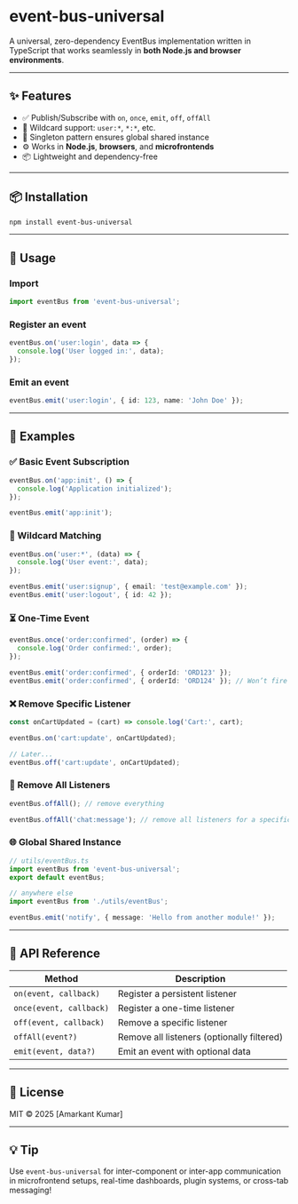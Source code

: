 # event-bus-universal

A universal, zero-dependency EventBus implementation written in TypeScript that works seamlessly in **both Node.js and browser environments**.

---

## ✨ Features

- ✅ Publish/Subscribe with `on`, `once`, `emit`, `off`, `offAll`
- 🔁 Wildcard support: `user:*`, `*:*`, etc.
- 🧠 Singleton pattern ensures global shared instance
- ⚙️ Works in **Node.js**, **browsers**, and **microfrontends**
- 📦 Lightweight and dependency-free

---

## 📦 Installation

```bash
npm install event-bus-universal
````

---

## 🧪 Usage

### Import

```ts
import eventBus from 'event-bus-universal';
```

### Register an event

```ts
eventBus.on('user:login', data => {
  console.log('User logged in:', data);
});
```

### Emit an event

```ts
eventBus.emit('user:login', { id: 123, name: 'John Doe' });
```

---

## 📁 Examples

### ✅ Basic Event Subscription

```ts
eventBus.on('app:init', () => {
  console.log('Application initialized');
});

eventBus.emit('app:init');
```

### 🔂 Wildcard Matching

```ts
eventBus.on('user:*', (data) => {
  console.log('User event:', data);
});

eventBus.emit('user:signup', { email: 'test@example.com' });
eventBus.emit('user:logout', { id: 42 });
```

### ⏳ One-Time Event

```ts
eventBus.once('order:confirmed', (order) => {
  console.log('Order confirmed:', order);
});

eventBus.emit('order:confirmed', { orderId: 'ORD123' });
eventBus.emit('order:confirmed', { orderId: 'ORD124' }); // Won’t fire
```

### ❌ Remove Specific Listener

```ts
const onCartUpdated = (cart) => console.log('Cart:', cart);

eventBus.on('cart:update', onCartUpdated);

// Later...
eventBus.off('cart:update', onCartUpdated);
```

### 🧹 Remove All Listeners

```ts
eventBus.offAll(); // remove everything

eventBus.offAll('chat:message'); // remove all listeners for a specific event
```

### 🌐 Global Shared Instance

```ts
// utils/eventBus.ts
import eventBus from 'event-bus-universal';
export default eventBus;

// anywhere else
import eventBus from './utils/eventBus';

eventBus.emit('notify', { message: 'Hello from another module!' });
```

---

## 🧩 API Reference

| Method                  | Description                                |
| ----------------------- | ------------------------------------------ |
| `on(event, callback)`   | Register a persistent listener             |
| `once(event, callback)` | Register a one-time listener               |
| `off(event, callback)`  | Remove a specific listener                 |
| `offAll(event?)`        | Remove all listeners (optionally filtered) |
| `emit(event, data?)`    | Emit an event with optional data           |

---

## 📜 License

MIT © 2025 \[Amarkant Kumar]

---

## 💡 Tip

Use `event-bus-universal` for inter-component or inter-app communication in microfrontend setups, real-time dashboards, plugin systems, or cross-tab messaging!

